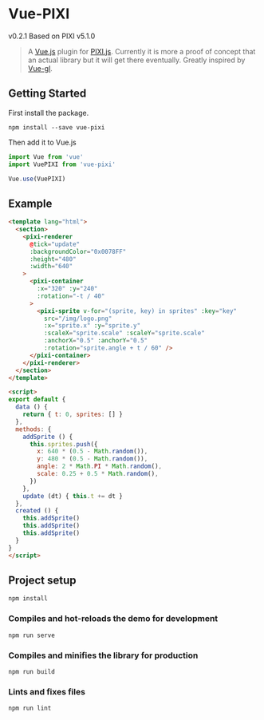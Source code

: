 # Vue-PIXI
v0.2.1
Based on PIXI v5.1.0
> A [Vue.js](https://vuejs.org) plugin for [PIXI.js](https://pixijs.io). Currently it is more a proof of concept that an actual library but it will get there eventually.
Greatly inspired by [Vue-gl](https://vue-gl.github.io).

## Getting Started

First install the package.
```
npm install --save vue-pixi
```

Then add it to Vue.js
```js
import Vue from 'vue'
import VuePIXI from 'vue-pixi'

Vue.use(VuePIXI)
```

## Example
```html
<template lang="html">
  <section>
    <pixi-renderer
      @tick="update"
      :backgroundColor="0x0078FF"
      :height="480"
      :width="640"
    >
      <pixi-container
        :x="320" :y="240"
        :rotation="-t / 40"
      >
        <pixi-sprite v-for="(sprite, key) in sprites" :key="key"
          src="/img/logo.png"
          :x="sprite.x" :y="sprite.y"
          :scaleX="sprite.scale" :scaleY="sprite.scale"
          :anchorX="0.5" :anchorY="0.5"
          :rotation="sprite.angle + t / 60" />
      </pixi-container>
    </pixi-renderer>
  </section>
</template>

<script>
export default {
  data () {
    return { t: 0, sprites: [] }
  },
  methods: {
    addSprite () {
      this.sprites.push({
        x: 640 * (0.5 - Math.random()),
        y: 480 * (0.5 - Math.random()),
        angle: 2 * Math.PI * Math.random(),
        scale: 0.25 + 0.5 * Math.random(),
      })
    },
    update (dt) { this.t += dt }
  },
  created () {
    this.addSprite()
    this.addSprite()
    this.addSprite()
  }
}
</script>
```

## Project setup
```
npm install
```

### Compiles and hot-reloads the demo for development
```
npm run serve
```

### Compiles and minifies the library for production
```
npm run build
```

### Lints and fixes files
```
npm run lint
```
